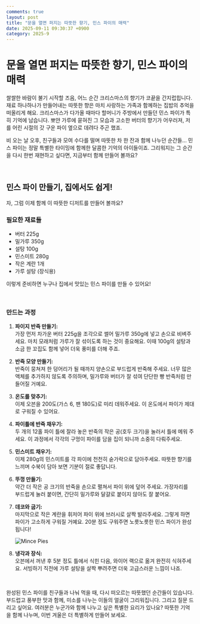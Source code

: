 ```yaml
---
comments: true
layout: post
title: "문을 열면 퍼지는 따뜻한 향기, 민스 파이의 매력"
date: 2025-09-11 09:30:37 +0900
category: 2025-9
---
```


# 문을 열면 퍼지는 따뜻한 향기, 민스 파이의 매력

쌀쌀한 바람이 불기 시작할 즈음, 어느 순간 크리스마스의 향기가 코끝을 간지럽힙니다. 재료 하나하나가 만들어내는 따뜻한 향은 마치 사랑하는 가족과 함께하는 집밥의 추억을 떠올리게 해요. 크리스마스가 다가올 때마다 할머니가 주방에서 만들던 민스 파이가 특히 기억에 남습니다. 뽀얀 가루에 묻혀진 그 모습과 고소한 버터의 향기가 어우러져, 저를 어린 시절의 갓 구운 파이 옆으로 데려다 주곤 했죠. 

비 오는 날 오후, 친구들과 모여 수다를 떨며 따뜻한 차 한 잔과 함께 나누던 순간들... 민스 파이는 정말 특별한 타이밍에 함께한 달콤한 기억의 아이들이죠. 그리워지는 그 순간을 다시 한번 재현하고 싶다면, 지금부터 함께 만들어 볼까요?

<br>

## 민스 파이 만들기, 집에서도 쉽게!

자, 그럼 이제 함께 이 따뜻한 디저트를 만들어 볼까요?

### 필요한 재료들

- 버터 225g
- 밀가루 350g
- 설탕 100g
- 민스미트 280g
- 작은 계란 1개
- 가루 설탕 (장식용)

이렇게 준비하면 누구나 집에서 맛있는 민스 파이를 만들 수 있어요!

<br>

### 만드는 과정

1. **파이지 반죽 만들기:**  
   가장 먼저 차가운 버터 225g을 조각으로 썰어 밀가루 350g에 넣고 손으로 비벼주세요. 마치 모래처럼 가루가 잘 섞이도록 하는 것이 중요해요. 이때 100g의 설탕과 소금 한 꼬집도 함께 넣어 더욱 풍미를 더해 주죠.

2. **반죽 모양 만들기:**  
   반죽이 뭉쳐져 한 덩어리가 될 때까지 양손으로 부드럽게 반죽해 주세요. 너무 많은 액체를 추가하지 않도록 주의하며, 밀가루와 버터가 잘 섞여 단단한 빵 반죽처럼 만들어질 거예요.

3. **온도를 맞추기:**  
   이제 오븐을 200도(가스 6, 팬 180도)로 미리 데워주세요. 이 온도에서 파이가 제대로 구워질 수 있어요.

4. **파이틀에 반죽 채우기:**  
   두 개의 12홀 파이 틀에 잘라 놓은 반죽의 작은 공(호두 크기)을 눌러서 틀에 메워 주세요. 이 과정에서 각각의 구멍이 파이를 담을 집이 되니까 소중히 다뤄주세요.

5. **민스미트 채우기:**  
   이제 280g의 민스미트를 각 파이에 천천히 숟가락으로 담아주세요. 따뜻한 향기를 느끼며 수북이 담아 보면 기분이 절로 좋답니다.

6. **뚜껑 만들기:**  
   약간 더 작은 공 크기의 반죽을 손으로 펼쳐서 파이 위에 덮어 주세요. 가장자리를 부드럽게 눌러 붙이면, 간단히 밀가루와 달걀로 붙이지 않아도 잘 붙어요. 

7. **데코와 굽기:**  
   마지막으로 작은 계란을 휘저어 파이 위에 브러시로 살짝 발라주세요. 그렇게 하면 파이가 고소하게 구워질 거예요. 20분 정도 구워주면 노릇노릇한 민스 파이가 완성됩니다!

   ![Mince Pies](https://www.themealdb.com/images/media/meals/qe8pf51576795532.jpg)

8. **냉각과 장식:**  
   오븐에서 꺼낸 후 5분 정도 틀에서 식힌 다음, 와이어 랙으로 옮겨 완전히 식혀주세요. 서빙하기 직전에 가루 설탕을 살짝 뿌려주면 더욱 고급스러운 느낌이 나죠. 

<br>

완성된 민스 파이를 친구들과 나눠 먹을 때, 다시 떠오르는 따뜻했던 순간들이 있습니다. 부드럽고 풍부한 맛과 함께, 미소를 나누는 이들의 얼굴이 그리워집니다. 그리고 질문 드리고 싶어요. 여러분은 누군가와 함께 나누고 싶은 특별한 요리가 있나요? 따뜻한 기억을 함께 나누며, 이번 겨울은 더 특별하게 만들어 보세요.